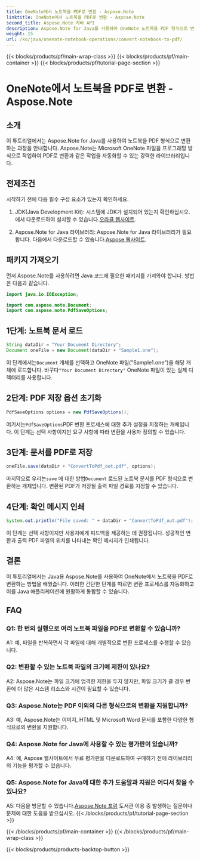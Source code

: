 ```yaml
---
title: OneNote에서 노트북을 PDF로 변환 - Aspose.Note
linktitle: OneNote에서 노트북을 PDF로 변환 - Aspose.Note
second_title: Aspose.Note 자바 API
description: Aspose.Note for Java를 사용하여 OneNote 노트북을 PDF 형식으로 변환하는 방법을 알아보세요. Java 애플리케이션에 원활하게 통합하려면 이 단계별 가이드를 따르세요.
weight: 15
url: /ko/java/onenote-notebook-operations/convert-notebook-to-pdf/
---
```


{{< blocks/products/pf/main-wrap-class >}}
{{< blocks/products/pf/main-container >}}
{{< blocks/products/pf/tutorial-page-section >}}

# OneNote에서 노트북을 PDF로 변환 - Aspose.Note

## 소개

이 튜토리얼에서는 Aspose.Note for Java를 사용하여 노트북을 PDF 형식으로 변환하는 과정을 안내합니다. Aspose.Note는 Microsoft OneNote 파일을 프로그래밍 방식으로 작업하여 PDF로 변환과 같은 작업을 자동화할 수 있는 강력한 라이브러리입니다.

## 전제조건

시작하기 전에 다음 필수 구성 요소가 있는지 확인하세요.

1.  JDK(Java Development Kit): 시스템에 JDK가 설치되어 있는지 확인하십시오. 에서 다운로드하여 설치할 수 있습니다.[오라클 웹사이트](https://www.oracle.com/java/technologies/javase-jdk15-downloads.html).

2. Aspose.Note for Java 라이브러리: Aspose.Note for Java 라이브러리가 필요합니다. 다음에서 다운로드할 수 있습니다.[Aspose 웹사이트](https://releases.aspose.com/note/java/).

## 패키지 가져오기

먼저 Aspose.Note를 사용하려면 Java 코드에 필요한 패키지를 가져와야 합니다. 방법은 다음과 같습니다.

```java
import java.io.IOException;

import com.aspose.note.Document;
import com.aspose.note.PdfSaveOptions;
```

## 1단계: 노트북 문서 로드

```java
String dataDir = "Your Document Directory";
Document oneFile = new Document(dataDir + "Sample1.one");
```

 이 단계에서는`Document` 개체를 선택하고 OneNote 파일("Sample1.one")을 해당 개체에 로드합니다. 바꾸다`"Your Document Directory"` OneNote 파일이 있는 실제 디렉터리를 사용합니다.

## 2단계: PDF 저장 옵션 초기화

```java
PdfSaveOptions options = new PdfSaveOptions();
```

 여기서는`PdfSaveOptions`PDF 변환 프로세스에 대한 추가 설정을 지정하는 개체입니다. 이 단계는 선택 사항이지만 요구 사항에 따라 변환을 사용자 정의할 수 있습니다.

## 3단계: 문서를 PDF로 저장

```java
oneFile.save(dataDir + "ConvertToPdf_out.pdf", options);
```

 마지막으로 우리는`save` 에 대한 방법`Document` 로드된 노트북 문서를 PDF 형식으로 변환하는 개체입니다. 변환된 PDF가 저장될 출력 파일 경로를 지정할 수 있습니다. 

## 4단계: 확인 메시지 인쇄

```java
System.out.println("File saved: " + dataDir + "ConvertToPdf_out.pdf");
```

이 단계는 선택 사항이지만 사용자에게 피드백을 제공하는 데 권장됩니다. 성공적인 변환과 출력 PDF 파일의 위치를 나타내는 확인 메시지가 인쇄됩니다.

## 결론

이 튜토리얼에서는 Java용 Aspose.Note를 사용하여 OneNote에서 노트북을 PDF로 변환하는 방법을 배웠습니다. 이러한 간단한 단계를 따르면 변환 프로세스를 자동화하고 이를 Java 애플리케이션에 원활하게 통합할 수 있습니다.

## FAQ

### Q1: 한 번의 실행으로 여러 노트북 파일을 PDF로 변환할 수 있습니까?

A1: 예, 파일을 반복하면서 각 파일에 대해 개별적으로 변환 프로세스를 수행할 수 있습니다.

### Q2: 변환할 수 있는 노트북 파일의 크기에 제한이 있나요?

A2: Aspose.Note는 파일 크기에 엄격한 제한을 두지 않지만, 파일 크기가 클 경우 변환에 더 많은 시스템 리소스와 시간이 필요할 수 있습니다.

### Q3: Aspose.Note는 PDF 이외의 다른 형식으로의 변환을 지원합니까?

A3: 예, Aspose.Note는 이미지, HTML 및 Microsoft Word 문서를 포함한 다양한 형식으로의 변환을 지원합니다.

### Q4: Aspose.Note for Java에 사용할 수 있는 평가판이 있습니까?

A4: 예, Aspose 웹사이트에서 무료 평가판을 다운로드하여 구매하기 전에 라이브러리의 기능을 평가할 수 있습니다.

### Q5: Aspose.Note for Java에 대한 추가 도움말과 지원은 어디서 찾을 수 있나요?

 A5: 다음을 방문할 수 있습니다.[Aspose.Note 포럼](https://forum.aspose.com/c/note/28) 도서관 이용 중 발생하는 질문이나 문제에 대한 도움을 받으십시오.
{{< /blocks/products/pf/tutorial-page-section >}}

{{< /blocks/products/pf/main-container >}}
{{< /blocks/products/pf/main-wrap-class >}}

{{< blocks/products/products-backtop-button >}}
